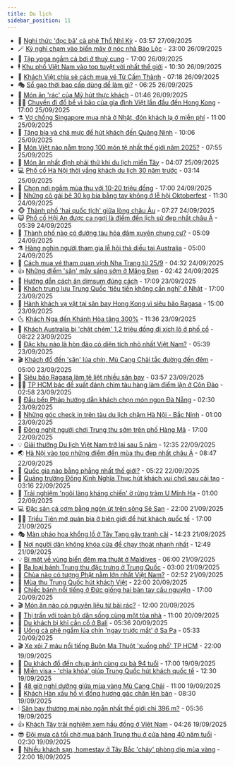 ```yaml
---
title: Du lịch
sidebar_position: 11
---
```


<!-- vnexpress-du-lich:START -->
- 💂 [Nghi thức &#39;đọc bã&#39; cà phê Thổ Nhĩ Kỳ](https://vnexpress.net/nghi-thuc-doc-ba-ca-phe-tho-nhi-ky-4943957.html) - 03:57 27/09/2025
- 🪄 [Kỳ nghỉ chạm vào biển mây ở nóc nhà Bảo Lộc](https://vnexpress.net/ky-nghi-cham-vao-bien-may-o-noc-nha-bao-loc-4941532.html) - 23:00 26/09/2025
- 🦅 [Tập yoga ngắm cá bơi ở thuỷ cung](https://vnexpress.net/tap-yoga-ngam-ca-boi-o-thuy-cung-4944020.html) - 17:00 26/09/2025
- 🕴 [Khu phố Việt Nam vào top tuyệt vời nhất thế giới](https://vnexpress.net/khu-pho-viet-nam-vao-top-tuyet-voi-nhat-the-gioi-4944132.html) - 10:30 26/09/2025
- 👀 [Khách Việt chia sẻ cách mua vé Tử Cấm Thành](https://vnexpress.net/khach-viet-chia-se-cach-mua-ve-tu-cam-thanh-4943899.html) - 07:18 26/09/2025
- 🎭 [Sổ gạo thời bao cấp dùng để làm gì?](https://vnexpress.net/so-gao-thoi-bao-cap-dung-de-lam-gi-4943986.html) - 06:25 26/09/2025
- 🦒 [Món ăn &#39;rác&#39; của Mỹ hút thực khách](https://vnexpress.net/mon-an-rac-cua-my-hut-thuc-khach-4943712.html) - 01:46 26/09/2025
- 👨‍🏫 [Chuyến đi đổ bể vì bão của gia đình Việt lần đầu đến Hong Kong](https://vnexpress.net/chuyen-di-do-be-vi-bao-cua-gia-dinh-viet-lan-dau-den-hong-kong-4943605.html) - 17:00 25/09/2025
- ⚗️ [Vợ chồng Singapore mua nhà ở Nhật, đón khách lạ ở miễn phí](https://vnexpress.net/vo-chong-singapore-mua-nha-o-nhat-don-khach-la-o-mien-phi-4943685.html) - 11:00 25/09/2025
- 🥸 [Tặng bia và chả mực để hút khách đến Quảng Ninh](https://vnexpress.net/tang-bia-va-cha-muc-de-hut-khach-den-quang-ninh-4943679.html) - 10:06 25/09/2025
- 🤠 [Món Việt nào nằm trong 100 món tệ nhất thế giới năm 2025?](https://vnexpress.net/mon-viet-nao-nam-trong-100-mon-te-nhat-the-gioi-nam-2025-4943588.html) - 07:55 25/09/2025
- 🚀 [Món ăn nhất định phải thử khi du lịch miền Tây](https://vnexpress.net/mon-an-nhat-dinh-phai-thu-khi-du-lich-mien-tay-4941682.html) - 04:07 25/09/2025
- 💻 [Phố cổ Hà Nội thời vắng khách du lịch 30 năm trước](https://vnexpress.net/pho-co-ha-noi-thoi-vang-khach-du-lich-30-nam-truoc-4941750.html) - 03:14 25/09/2025
- 💼 [Chọn nơi ngắm mùa thu với 10-20 triệu đồng](https://vnexpress.net/chon-noi-ngam-mua-thu-voi-10-20-trieu-dong-4941783.html) - 17:00 24/09/2025
- 🤡 [Những cô gái bê 30 kg bia bằng tay không ở lễ hội Oktoberfest](https://vnexpress.net/nhung-co-gai-be-30-kg-bia-bang-tay-khong-o-le-hoi-oktoberfest-4943247.html) - 11:30 24/09/2025
- 🐵 [Thành phố &#39;hai quốc tịch&#39; giữa lòng châu Âu](https://vnexpress.net/thanh-pho-hai-quoc-tich-giua-long-chau-au-4942608.html) - 07:27 24/09/2025
- 😺 [Phố cổ Hội An được ca ngợi là điểm đến lịch sử đẹp nhất châu Á](https://vnexpress.net/pho-co-hoi-an-duoc-ca-ngoi-la-diem-den-lich-su-dep-nhat-chau-a-4942990.html) - 05:39 24/09/2025
- 🌈 [Thành phố nào có đường tàu hỏa đâm xuyên chung cư?](https://vnexpress.net/thanh-pho-nao-co-duong-tau-hoa-dam-xuyen-chung-cu-4942636.html) - 05:09 24/09/2025
- ⚗️ [Hàng nghìn người tham gia lễ hội thả diều tại Australia](https://vnexpress.net/hang-nghin-nguoi-tham-gia-le-hoi-tha-dieu-tai-australia-4942996.html) - 05:00 24/09/2025
- 👀 [Cách mua vé tham quan vịnh Nha Trang từ 25/9](https://vnexpress.net/cach-mua-ve-tham-quan-vinh-nha-trang-tu-25-9-4942674.html) - 04:32 24/09/2025
- 👍 [Những điểm &#39;săn&#39; mây sáng sớm ở Măng Đen](https://vnexpress.net/nhung-diem-san-may-sang-som-o-mang-den-4942268.html) - 02:42 24/09/2025
- 💄 [Hướng dẫn cách ăn dimsum đúng cách](https://vnexpress.net/huong-dan-cach-an-dimsum-dung-cach-4942167.html) - 17:09 23/09/2025
- 🥷 [Khách trung lưu Trung Quốc &#39;tiêu tiền không cần nghĩ&#39; ở Nhật](https://vnexpress.net/khach-trung-luu-trung-quoc-tieu-tien-khong-can-nghi-o-nhat-4942593.html) - 17:00 23/09/2025
- 📝 [Hành khách vạ vật tại sân bay Hong Kong vì siêu bão Ragasa](https://vnexpress.net/hanh-khach-va-vat-tai-san-bay-hong-kong-vi-sieu-bao-ragasa-4942787.html) - 15:00 23/09/2025
- 🌜 [Khách Nga đến Khánh Hòa tăng 300%](https://vnexpress.net/khach-nga-den-khanh-hoa-tang-300-4942742.html) - 11:36 23/09/2025
- 📝 [Khách Australia bị &#39;chặt chém&#39; 1,2 triệu đồng đi xích lô ở phố cổ](https://vnexpress.net/khach-australia-bi-chat-chem-1-2-trieu-dong-di-xich-lo-o-pho-co-4942572.html) - 08:22 23/09/2025
- 🧰 [Đặc khu nào là hòn đảo có diện tích nhỏ nhất Việt Nam?](https://vnexpress.net/dac-khu-nao-la-hon-dao-co-dien-tich-nho-nhat-viet-nam-4942526.html) - 05:39 23/09/2025
- 🎬 [Khách đổ đến &#39;săn&#39; lúa chín, Mù Cang Chải tắc đường đến đêm](https://vnexpress.net/khach-do-den-san-lua-chin-mu-cang-chai-tac-duong-den-dem-4942277.html) - 05:00 23/09/2025
- 🧐 [Siêu bão Ragasa làm tê liệt nhiều sân bay](https://vnexpress.net/sieu-bao-ragasa-lam-te-liet-nhieu-san-bay-4942378.html) - 03:57 23/09/2025
- 👨‍🏫 [TP HCM bác đề xuất đánh chìm tàu hàng làm điểm lặn ở Côn Đảo](https://vnexpress.net/tp-hcm-bac-de-xuat-danh-chim-tau-hang-lam-diem-lan-o-con-dao-4942305.html) - 02:58 23/09/2025
- 🦣 [Đầu bếp Pháp hướng dẫn khách chọn món ngon Đà Nẵng](https://vnexpress.net/dau-bep-phap-huong-dan-khach-chon-mon-ngon-da-nang-4941880.html) - 02:30 23/09/2025
- 🌋 [Những góc check in trên tàu du lịch chậm Hà Nội - Bắc Ninh](https://vnexpress.net/nhung-goc-check-in-tren-tau-du-lich-cham-ha-noi-bac-ninh-4942294.html) - 01:00 23/09/2025
- 🦄 [Đông nghịt người chơi Trung thu sớm trên phố Hàng Mã](https://vnexpress.net/dong-nghit-nguoi-choi-trung-thu-som-tren-pho-hang-ma-4941896.html) - 17:00 22/09/2025
- 💡 [Giải thưởng Du lịch Việt Nam trở lại sau 5 năm](https://vnexpress.net/giai-thuong-du-lich-viet-nam-tro-lai-sau-5-nam-4942243.html) - 12:35 22/09/2025
- 🌏 [Hà Nội vào top những điểm đến mùa thu đẹp nhất châu Á](https://vnexpress.net/ha-noi-vao-top-nhung-diem-den-mua-thu-dep-nhat-chau-a-4942090.html) - 08:47 22/09/2025
- 💂 [Quốc gia nào bằng phẳng nhất thế giới?](https://vnexpress.net/quoc-gia-nao-bang-phang-nhat-the-gioi-4941885.html) - 05:22 22/09/2025
- 🤩 [Quảng trường Đông Kinh Nghĩa Thục hút khách vui chơi sau cải tạo](https://vnexpress.net/quang-truong-dong-kinh-nghia-thuc-hut-khach-vui-choi-sau-cai-tao-4941956.html) - 03:16 22/09/2025
- 💪 [Trải nghiệm &#39;ngôi làng kháng chiến&#39; ở rừng tràm U Minh Hạ](https://vnexpress.net/trai-nghiem-ngoi-lang-khang-chien-o-rung-tram-u-minh-ha-4941211.html) - 01:00 22/09/2025
- 💻 [Đặc sản cá cơm bằng ngón út trên sông Sê San](https://vnexpress.net/dac-san-ca-com-bang-ngon-ut-tren-song-se-san-4939777.html) - 22:00 21/09/2025
- 🧑‍💻 [Triều Tiên mở quán bia ở biên giới để hút khách quốc tế](https://vnexpress.net/trieu-tien-mo-quan-bia-o-bien-gioi-de-hut-khach-quoc-te-4941772.html) - 17:00 21/09/2025
- 🎭 [Màn pháo hoa khổng lồ ở Tây Tạng gây tranh cãi](https://vnexpress.net/man-phao-hoa-khong-lo-o-tay-tang-gay-tranh-cai-4941774.html) - 14:23 21/09/2025
- 🧐 [Nơi người dân không khóa cửa để chạy thoát nhanh nhất](https://vnexpress.net/noi-nguoi-dan-khong-khoa-cua-de-chay-thoat-nhanh-nhat-4941697.html) - 12:49 21/09/2025
- 💡 [Bí mật về vùng biển đêm ma thuật ở Maldives](https://vnexpress.net/bi-mat-ve-vung-bien-dem-ma-thuat-o-maldives-4941365.html) - 06:00 21/09/2025
- 🌊 [Ba loại bánh Trung thu đặc trưng ở Trung Quốc](https://vnexpress.net/ba-loai-banh-trung-thu-dac-trung-o-trung-quoc-4939554.html) - 03:00 21/09/2025
- 🎃 [Chùa nào có tượng Phật nằm lớn nhất Việt Nam?](https://vnexpress.net/chua-nao-co-tuong-phat-nam-lon-nhat-viet-nam-4941579.html) - 02:52 21/09/2025
- 🧠 [Mùa thu Trung Quốc hút khách Việt](https://vnexpress.net/mua-thu-trung-quoc-hut-khach-viet-4940042.html) - 22:00 20/09/2025
- 💄 [Chiếc bánh nổi tiếng ở Đức giống hai bàn tay cầu nguyện](https://vnexpress.net/chiec-banh-noi-tieng-o-duc-giong-hai-ban-tay-cau-nguyen-4935118.html) - 17:00 20/09/2025
- 🎬 [Món ăn nào có nguyên liệu từ bãi rác?](https://vnexpress.net/mon-an-nao-co-nguyen-lieu-tu-bai-rac-4941464.html) - 12:00 20/09/2025
- 🐻 [Thị trấn với toàn bộ dân sống cùng một tòa nhà](https://vnexpress.net/thi-tran-voi-toan-bo-dan-song-cung-mot-toa-nha-4941498.html) - 11:00 20/09/2025
- 🌝 [Du khách bị khỉ cắn cổ ở Bali](https://vnexpress.net/du-khach-bi-khi-can-co-o-bali-4941398.html) - 05:36 20/09/2025
- 🤩 [Uống cà phê ngắm lúa chín &#39;ngay trước mắt&#39; ở Sa Pa](https://vnexpress.net/uong-ca-phe-ngam-lua-chin-ngay-truoc-mat-o-sa-pa-4940169.html) - 05:33 20/09/2025
- 🎬 [Xe xôi 7 màu nổi tiếng Buôn Ma Thuột &#39;xuống phố&#39; TP HCM](https://vnexpress.net/xe-xoi-7-mau-noi-tieng-buon-ma-thuot-xuong-pho-tp-hcm-4940846.html) - 22:00 19/09/2025
- 🦩 [Du khách đổ đến chụp ảnh cùng cụ bà 94 tuổi](https://vnexpress.net/du-khach-do-den-chup-anh-cung-cu-ba-94-tuoi-4940986.html) - 17:00 19/09/2025
- 🦍 [Miễn visa - &#39;chìa khóa&#39; giúp Trung Quốc hút khách quốc tế](https://vnexpress.net/mien-visa-chia-khoa-giup-trung-quoc-hut-khach-quoc-te-4941217.html) - 12:30 19/09/2025
- 👀 [48 giờ nghỉ dưỡng giữa mùa vàng Mù Cang Chải](https://vnexpress.net/48-gio-nghi-duong-giua-mua-vang-mu-cang-chai-4940492.html) - 11:00 19/09/2025
- 🧰 [Khách Hàn xấu hổ vì đồng hương gác chân lên bàn](https://vnexpress.net/khach-han-xau-ho-vi-dong-huong-gac-chan-len-ban-4941158.html) - 08:30 19/09/2025
- 🕯 [Sân bay thương mại nào ngắn nhất thế giới chỉ 396 m?](https://vnexpress.net/san-bay-thuong-mai-nao-ngan-nhat-the-gioi-chi-396-m-4941081.html) - 05:36 19/09/2025
- 👍 [Khách Tây trải nghiệm xem hầu đồng ở Việt Nam](https://vnexpress.net/khach-tay-trai-nghiem-xem-hau-dong-o-viet-nam-4940756.html) - 04:26 19/09/2025
- 😎 [Đội mưa cả tối chờ mua bánh Trung thu ở cửa hàng 40 năm tuổi](https://vnexpress.net/doi-mua-ca-toi-cho-mua-banh-trung-thu-o-cua-hang-40-nam-tuoi-4940861.html) - 02:30 19/09/2025
- 🐘 [Nhiều khách sạn, homestay ở Tây Bắc &#39;cháy&#39; phòng dịp mùa vàng](https://vnexpress.net/nhieu-khach-san-homestay-o-tay-bac-chay-phong-dip-mua-vang-4940168.html) - 22:00 18/09/2025<!-- vnexpress-du-lich:END -->
